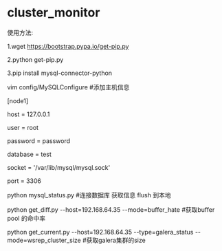# cluster_monitor

使用方法:

1.wget https://bootstrap.pypa.io/get-pip.py

2.python get-pip.py

3.pip install mysql-connector-python


vim config/MySQLConfigure #添加主机信息

[node1]

host = 127.0.0.1

user = root

password = password

database = test

socket = '/var/lib/mysql/mysql.sock'

port = 3306



python mysql_status.py  #连接数据库 获取信息 flush 到本地

python get_diff.py --host=192.168.64.35 --mode=buffer_hate #获取buffer pool 的命中率

python get_current.py --host=192.168.64.35 --type=galera_status --mode=wsrep_cluster_size #获取galera集群的size

